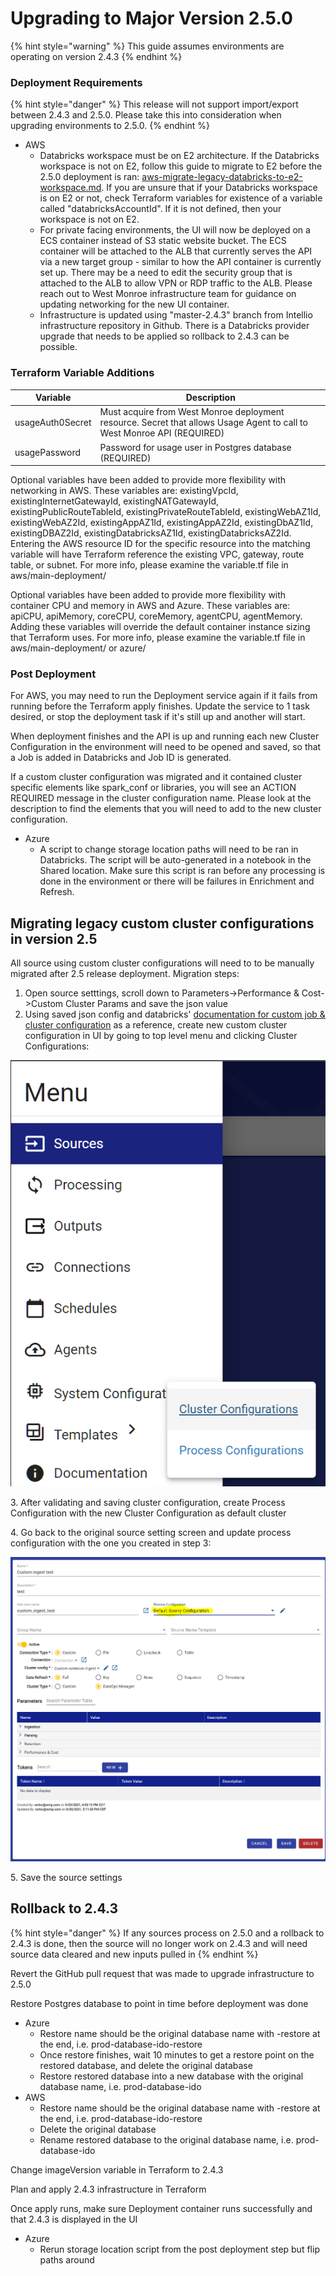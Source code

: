 # Upgrading to Major Version 2.5.0

{% hint style="warning" %}
This guide assumes environments are operating on version 2.4.3
{% endhint %}

### Deployment Requirements

{% hint style="danger" %}
This release will not support import/export between 2.4.3 and 2.5.0. Please take this into consideration when upgrading environments to 2.5.0.
{% endhint %}

* AWS
  * Databricks workspace must be on E2 architecture. If the Databricks workspace is not on E2, follow this guide to migrate to E2 before the 2.5.0 deployment is ran: [aws-migrate-legacy-databricks-to-e2-workspace.md](aws-migrate-legacy-databricks-to-e2-workspace.md "mention"). If you are unsure that if your Databricks workspace is on E2 or not, check Terraform variables for existence of a variable called "databricksAccountId". If it is not defined, then your workspace is not on E2.
  * For private facing environments, the UI will now be deployed on a ECS container instead of S3 static website bucket. The ECS container will be attached to the ALB that currently serves the API via a new target group - similar to how the API container is currently set up. There may be a need to edit the security group that is attached to the ALB to allow VPN or RDP traffic to the ALB. Please reach out to West Monroe infrastructure team for guidance on updating networking for the new UI container.
  * Infrastructure is updated using "master-2.4.3" branch from Intellio infrastructure repository in Github. There is a Databricks provider upgrade that needs to be applied so rollback to 2.4.3 can be possible.

### Terraform Variable Additions

| Variable         | Description                                                                                                             |
| ---------------- | ----------------------------------------------------------------------------------------------------------------------- |
| usageAuth0Secret | Must acquire from West Monroe deployment resource. Secret that allows Usage Agent to call to West Monroe API (REQUIRED) |
| usagePassword    | Password for usage user in Postgres database (REQUIRED)                                                                 |

Optional variables have been added to provide more flexibility with networking in AWS. These variables are: existingVpcId, existingInternetGatewayId, existingNATGatewayId, existingPublicRouteTableId, existingPrivateRouteTableId, existingWebAZ1Id, existingWebAZ2Id, existingAppAZ1Id, existingAppAZ2Id, existingDbAZ1Id, existingDBAZ2Id, existingDatabricksAZ1Id, existingDatabricksAZ2Id. Entering the AWS resource ID for the specific resource into the matching variable will have Terraform reference the existing VPC, gateway, route table, or subnet. For more info, please examine the variable.tf file in aws/main-deployment/

Optional variables have been added to provide more flexibility with container CPU and memory in AWS and Azure. These variables are: apiCPU, apiMemory, coreCPU, coreMemory, agentCPU, agentMemory. Adding these variables will override the default container instance sizing that Terraform uses. For more info, please examine the variable.tf file in aws/main-deployment/ or azure/

### Post Deployment

For AWS, you may need to run the Deployment service again if it fails from running before the Terraform apply finishes. Update the service to 1 task desired, or stop the deployment task if it's still up and another will start.

When deployment finishes and the API is up and running each new Cluster Configuration in the environment will need to be opened and saved, so that a Job is added in Databricks and Job ID is generated.

If a custom cluster configuration was migrated and it contained cluster specific elements like spark\_conf or libraries, you will see an ACTION REQUIRED message in the cluster configuration name. Please look at the description to find the elements that you will need to add to the new cluster configuration.

* Azure
  * A script to change storage location paths will need to be ran in Databricks. The script will be auto-generated in a notebook in the Shared location. Make sure this script is ran before any processing is done in the environment or there will be failures in Enrichment and Refresh.

## Migrating legacy custom cluster configurations in version 2.5

All source using custom cluster configurations will need to to be manually migrated after 2.5 release deployment. Migration steps:

1. Open source setttings, scroll down to Parameters->Performance & Cost->Custom Cluster Params and save the json value
2. &#x20;Using saved json config and databricks' [documentation for custom job & cluster configuration](https://docs.databricks.com/dev-tools/api/latest/jobs.html) as a reference, create new custom cluster configuration in UI by going to top level menu and clicking Cluster Configurations:

![](<../../../.gitbook/assets/image (375).png>)

3\. After validating and saving cluster configuration, create Process Configuration with the new Cluster Configuration as default cluster

4\. Go back to the original source setting screen and update process configuration with the one you  created in step 3:

![](<../../../.gitbook/assets/image (374).png>)

5\. Save the source settings

## Rollback to 2.4.3

{% hint style="danger" %}
If any sources process on 2.5.0 and a rollback to 2.4.3 is done, then the source will no longer work on 2.4.3 and will need source data cleared and new inputs pulled in
{% endhint %}

Revert the GitHub pull request that was made to upgrade infrastructure to 2.5.0

Restore Postgres database to point in time before deployment was done

* Azure
  * Restore name should be the original database name with -restore at the end, i.e. prod-database-ido-restore
  * Once restore finishes, wait 10 minutes to get a restore point on the restored database, and delete the original database
  * Restore restored database into a new database with the original database name, i.e. prod-database-ido
* AWS
  * Restore name should be the original database name with -restore at the end, i.e. prod-database-ido-restore
  * Delete the original database
  * Rename restored database to the original database name, i.e. prod-database-ido

Change imageVersion variable in Terraform to 2.4.3

Plan and apply 2.4.3 infrastructure in Terraform

Once apply runs, make sure Deployment container runs successfully and that 2.4.3 is displayed in the UI

* Azure
  * Rerun storage location script from the post deployment step but flip paths around&#x20;
